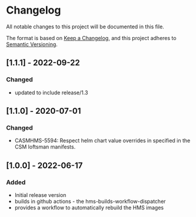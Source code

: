 # Changelog

All notable changes to this project will be documented in this file.

The format is based on [Keep a Changelog](https://keepachangelog.com/en/1.0.0/),
and this project adheres to [Semantic Versioning](https://semver.org/spec/v2.0.0.html).

<!--
Guiding Principles:
* Changelogs are for humans, not machines.
* There should be an entry for every single version.
* The same types of changes should be grouped.
* Versions and sections should be linkable.
* The latest version comes first.
* The release date of each version is displayed.
* Mention whether you follow Semantic Versioning.

Types of changes:
Added - for new features
Changed - for changes in existing functionality
Deprecated - for soon-to-be removed features
Fixed - for any bug fixes
Removed - for now removed features
Security - in case of vulnerabilities
-->


## [1.1.1] - 2022-09-22

### Changed

- updated to include release/1.3

## [1.1.0] - 2020-07-01

### Changed

- CASMHMS-5594: Respect helm chart value overrides in specified in the CSM loftsman manifests.

## [1.0.0] - 2022-06-17

### Added

- Initial release version
- builds in github actions - the hms-builds-workflow-dispatcher
- provides a workflow to automatically rebuild the HMS images

